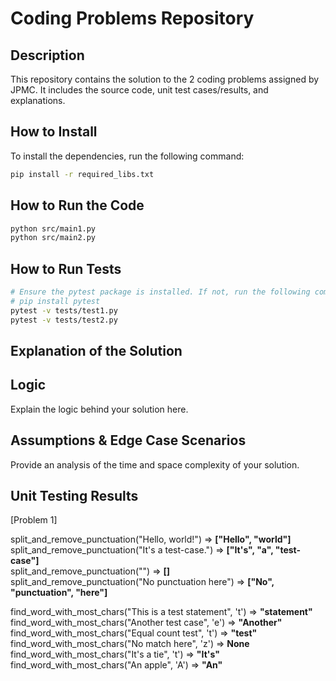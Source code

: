 # Coding Problems Repository

## Description
This repository contains the solution to the 2 coding problems assigned by JPMC. It includes the source code, unit test cases/results, and explanations.


## How to Install

To install the dependencies, run the following command:

```bash
pip install -r required_libs.txt
```

## How to Run the Code
```bash
python src/main1.py
python src/main2.py
```

## How to Run Tests
```bash
# Ensure the pytest package is installed. If not, run the following command:
# pip install pytest
pytest -v tests/test1.py
pytest -v tests/test2.py
```



## Explanation of the Solution

## Logic
Explain the logic behind your solution here.

## Assumptions & Edge Case Scenarios
Provide an analysis of the time and space complexity of your solution.

## Unit Testing Results

[Problem 1]

split_and_remove_punctuation("Hello, world!") => **["Hello", "world"]**  
split_and_remove_punctuation("It's a test-case.") => **["It's", "a", "test-case"]**  
split_and_remove_punctuation("") => **[]**  
split_and_remove_punctuation("No punctuation here") => **["No", "punctuation", "here"]**  

find_word_with_most_chars("This is a test statement", 't') => **"statement"**  
find_word_with_most_chars("Another test case", 'e') => **"Another"**  
find_word_with_most_chars("Equal count test", 't') => **"test"**  
find_word_with_most_chars("No match here", 'z') => **None**  
find_word_with_most_chars("It's a tie", 't') => **"It's"**  
find_word_with_most_chars("An apple", 'A') => **"An"**
